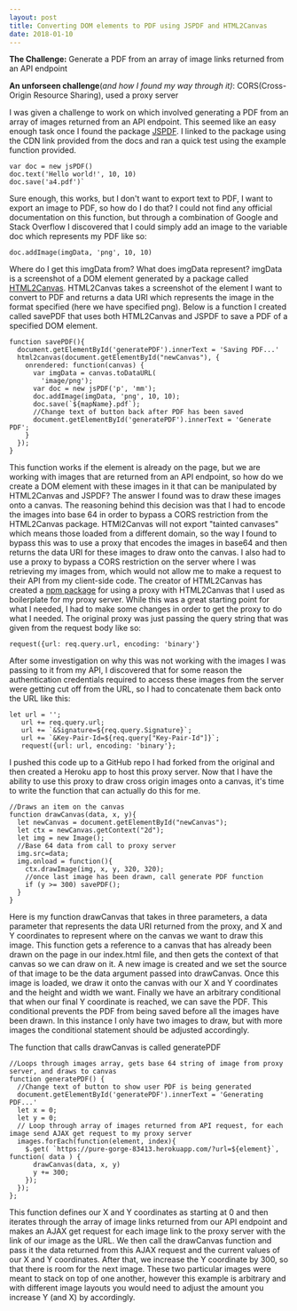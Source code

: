 ```yaml
---
layout: post
title: Converting DOM elements to PDF using JSPDF and HTML2Canvas
date: 2018-01-10
---
```


**The Challenge:**
Generate a PDF from an array of image links returned from an API endpoint

**An unforseen challenge**(*and how I found my way through it)*:
CORS(Cross-Origin Resource Sharing), used a proxy server

I was given a challenge to work on which involved generating a PDF from an array of images returned from an API endpoint. This seemed like an easy enough task once I found the package [JSPDF](https://github.com/MrRio/jsPDF). I linked to the package using the CDN link provided from the docs and ran a quick test using the example function provided.

```
var doc = new jsPDF()
doc.text('Hello world!', 10, 10)
doc.save('a4.pdf')`
```
Sure enough, this works, but I don't want to export text to PDF, I want to export an image to PDF, so how do I do that? I could not find any official documentation on this function, but through a combination of Google and Stack Overflow I discovered that I could simply add an image to the variable doc which represents my PDF like so:

`doc.addImage(imgData, 'png', 10, 10)`

Where do I get this imgData from? What does imgData represent? imgData is a screenshot of a DOM element generated by a package called [HTML2Canvas](https://github.com/niklasvh/html2canvas). HTML2Canvas takes a screenshot of the element I want to convert to PDF and returns a data URI which represents the image in the format specified (here we have specified png). Below is a function I created called savePDF that uses both HTML2Canvas and JSPDF to save a PDF of a specified DOM element.

```
function savePDF(){
  document.getElementById('generatePDF').innerText = 'Saving PDF...'
  html2canvas(document.getElementById("newCanvas"), {
    onrendered: function(canvas) {
      var imgData = canvas.toDataURL(
        'image/png');
      var doc = new jsPDF('p', 'mm');
      doc.addImage(imgData, 'png', 10, 10);
      doc.save(`${mapName}.pdf`);
      //Change text of button back after PDF has been saved
      document.getElementById('generatePDF').innerText = 'Generate PDF';
    }
  });
}
```

This function works if the element is already on the page, but we are working with images that are returned from an API endpoint, so how do we create a DOM element with these images in it that can be manipulated by HTML2Canvas and JSPDF? The answer I found was to draw these images onto a canvas. The reasoning behind this decision was that I had to encode the images into base 64 in order to bypass a CORS restriction from the HTML2Canvas package. HTMl2Canvas will not export "tainted canvases" which means those loaded from a different domain, so the way I found to bypass this was to use a proxy that encodes the images in base64 and then returns the data URI for these images to draw onto the canvas. I also had to use a proxy to bypass a CORS restriction on the server where I was retrieving my images from, which would not allow me to make a request to their API from my client-side code. The creator of HTML2Canvas has created a [npm package](https://github.com/niklasvh/html2canvas-proxy-nodejs) for using a proxy with HTML2Canvas that I used as boilerplate for my proxy server. While this was a great starting point for what I needed, I had to make some changes in order to get the proxy to do what I needed. The original proxy was just passing the query string that was given from the request body like so:

`request({url: req.query.url, encoding: 'binary'}`

After some investigation on why this was not working with the images I was passing to it from my API, I discovered that for some reason the authentication credentials required to access these images from the server were getting cut off from the URL, so I had to concatenate them back onto the URL like this:

```
let url = '';
   url += req.query.url;
   url += `&Signature=${req.query.Signature}`;
   url += `&Key-Pair-Id=${req.query["Key-Pair-Id"]}`;
   request({url: url, encoding: 'binary'};
```

I pushed this code up to a GitHub repo I had forked from the original and then created a Heroku app to host this proxy server. Now that I have the ability to use this proxy to draw cross origin images onto a canvas, it's time to write the function that can actually do this for me.

```
//Draws an item on the canvas
function drawCanvas(data, x, y){
  let newCanvas = document.getElementById("newCanvas");
  let ctx = newCanvas.getContext("2d");
  let img = new Image();
  //Base 64 data from call to proxy server
  img.src=data;
  img.onload = function(){
    ctx.drawImage(img, x, y, 320, 320);
    //once last image has been drawn, call generate PDF function
    if (y >= 300) savePDF();
  }
}
```

Here is my function drawCanvas that takes in three parameters, a data parameter that represents the data URI returned from the proxy, and X and Y coordinates to represent where on the canvas we want to draw this image. This function gets a reference to a canvas that has already been drawn on the page in our index.html file, and then gets the context of that canvas so we can draw on it. A new image is created and we set the source of that image to be the data argument passed into drawCanvas. Once this image is loaded, we draw it onto the canvas with our X and Y coordinates and the height and width we want. Finally we have an arbitrary conditional that when our final Y coordinate is reached, we can save the PDF. This conditional prevents the PDF from being saved before all the images have been drawn. In this instance I only have two images to draw, but with more images the conditional statement should be adjusted accordingly.

The function that calls drawCanvas is called generatePDF
```
//Loops through images array, gets base 64 string of image from proxy server, and draws to canvas
function generatePDF() {
  //Change text of button to show user PDF is being generated
  document.getElementById('generatePDF').innerText = 'Generating PDF...'
  let x = 0;
  let y = 0;
  // Loop through array of images returned from API request, for each image send AJAX get request to my proxy server
  images.forEach(function(element, index){
    $.get( `https://pure-gorge-83413.herokuapp.com/?url=${element}`, function( data ) {
      drawCanvas(data, x, y)
      y += 300;
    });
  });
};
```

This function defines our X and Y coordinates as starting at 0 and then iterates through the array of image links returned from our API endpoint and makes an AJAX get request for each image link to the proxy server with the link of our image as the URL. We then call the drawCanvas function and pass it the data returned from this AJAX request and the current values of our X and Y coordinates. After that, we increase the Y coordinate by 300, so that there is room for the next image. These two particular images were meant to stack on top of one another, however this example is arbitrary and with different image layouts you would need to adjust the amount you increase Y (and X) by accordingly.
